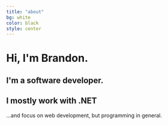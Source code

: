 ```yaml
---
title: "about"
bg: white
color: black
style: center
---
```


# Hi, I'm Brandon.
## I'm a software developer.

<span class="fa-stack subtlecircle" style="font-size:100px; background:rgba(255,166,0,0.1)">
  <i class="fa fa-circle fa-stack-2x text-white"></i>
  <i class="fa fa-code fa-stack-1x text-orange"></i>
</span>

## I mostly work with .NET
...and focus on web development, but <i class="fa fa-heart text-red"></i> programming in general.
